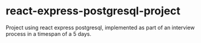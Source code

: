 # react-express-postgresql-project

Project using react express postgresql, implemented as part of an interview process in a timespan of a 5 days.


